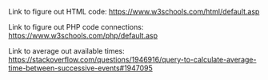 Link to figure out HTML code: https://www.w3schools.com/html/default.asp

Link to figure out PHP code connections: https://www.w3schools.com/php/default.asp

Link to average out available times: https://stackoverflow.com/questions/1946916/query-to-calculate-average-time-between-successive-events#1947095
